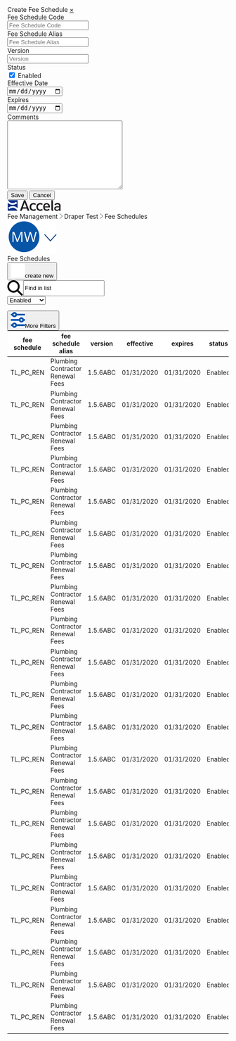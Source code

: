<html>
<head>
    <link rel="stylesheet" type="text/css" href="Fee Schedules.css">
</head>
<body>
    <div class="sidenav" id="mySidenav">
        <a class="title">Create Fee Schedule</a>
        <a href="javascript:void(0)" class="closebtn" onclick="closeNav()">&times;</a>
        <form action="/action_page.php">
            <label for="schedulecode" id="label">Fee Schedule Code</label><br>
            <input type="text" id="schedulecode" name="schedulecode" placeholder="Fee Schedule Code" onclick="floatLabel()"><br>
            <label for="schedulealias" id="label">Fee Schedule Alias</label><br>
            <input type="text" id="schedulealias" name="schedulealias" placeholder="Fee Schedule Alias" onclick="floatLabel()"><br>
            <label for="scheduleversion" id="label">Version</label><br>
            <input type="text" id="scheduleversion" name="scheduleversion" placeholder="Version" onclick="floatLabel()"><br>
            <label>Status</label><br>
            <input type="checkbox" name="status" value="enabled" checked onclick="statusBox()">
            <label style="font-weight:normal;" id="enabled" for="enabled">Enabled</label><br>
            <label for="effdate">Effective Date</label><br>
            <input type="date" id="effdate" name="effdate"><br>
            <label for="expdate">Expires</label><br>
            <input type="date" id="expdate" name="expdate"><br>
            <label for="comments">Comments</label><br>
            <textarea name="comments" id="comments" rows="10" cols="30"></textarea><br>
        </form>
        <input type="submit" class="save" value="Save" onclick="window.location.href = 'https://shondecamp.github.io/shondecamp-github.io/Fee%20Schedule%20Create%20New';">
        <input type="submit" class="cancel" value="Cancel" onclick="closeNav()">
    </div>
    <div class="accelaheader">
        <div class="logo">
            <img src="Accela_Logo_RGB.png">
        </div>
        <div class="breadcrumbs">
            <a>Fee Management</a>
            <img src="Fill 304.png">
            <a>Draper Test</a>
            <img src="Fill 304.png">
            <a>Fee Schedules</a>
        </div>
        <div class="usericon">
            <img src="Group.png">
        </div>
    </div>  
    <div class="title">
        <a>Fee Schedules</a>
        <div class="buttoncontainer">
            <button class="addbutton" onclick="openNav()"><img src="plusicon.png">create new</button>
        </div>
    </div>
    <div class="meta">
        <div class="tablecontrols">  
            <div class="filters" style="display:flex;">
                <label></label>
                <br>
                <img src="Search.png">
                <input value="Find in list" onclick="this.select()">
            </div> 
            <div class="custom-select" style="width:200px;">
                <select>
                    <option value="0">Enabled</option>
                    <option value="1">Enabled</option>
                    <option value="2">Disabled</option>
                    <option value="3">Any Status</option>
                </select>
            </div>
            <button class="textbutton" style="position:relative; top:14px;"><img src="Filters.png">More Filters</button>
        </div> 
    </div>
    <table>
        <thead>
            <tr style="background:white;">
                <th>fee schedule</th>
                <th>fee schedule alias</th>
                <th>version</th>
                <th>effective</th>
                <th>expires</th>
                <th>status</th>
                <th></th>
            </tr>
        </thead>
        <tbody>
            <tr>
                <td onclick="window.location.href = 'https://shondecamp.github.io/shondecamp-github.io/Fee%20Schedule%20Edit';">TL_PC_REN</td>
                <td onclick="window.location.href = 'https://shondecamp.github.io/shondecamp-github.io/Fee%20Schedule%20Edit';">Plumbing Contractor Renewal Fees</td>
                <td onclick="window.location.href = 'https://shondecamp.github.io/shondecamp-github.io/Fee%20Schedule%20Edit';">1.5.6ABC</td>
                <td onclick="window.location.href = 'https://shondecamp.github.io/shondecamp-github.io/Fee%20Schedule%20Edit';">01/31/2020</td>
                <td onclick="window.location.href = 'https://shondecamp.github.io/shondecamp-github.io/Fee%20Schedule%20Edit';">01/31/2020</td>
                <td onclick="window.location.href = 'https://shondecamp.github.io/shondecamp-github.io/Fee%20Schedule%20Edit';">Enabled</td>
                <td onclick="sureDelete()"><img src="Trash.png"></td>
            </tr>
            <tr>
                <td>TL_PC_REN</td>
                <td>Plumbing Contractor Renewal Fees</td>
                <td>1.5.6ABC</td>
                <td>01/31/2020</td>
                <td>01/31/2020</td>
                <td>Enabled</td>
                <td><img src="Trash.png"></td>
            </tr>
            <tr>
                <td>TL_PC_REN</td>
                <td>Plumbing Contractor Renewal Fees</td>
                <td>1.5.6ABC</td>
                <td>01/31/2020</td>
                <td>01/31/2020</td>
                <td>Enabled</td>
                <td><img src="Trash.png"></td>
            </tr>
            <tr>
                <td>TL_PC_REN</td>
                <td>Plumbing Contractor Renewal Fees</td>
                <td>1.5.6ABC</td>
                <td>01/31/2020</td>
                <td>01/31/2020</td>
                <td>Enabled</td>
                <td><img src="Trash.png"></td>
            </tr>
            <tr>
                <td>TL_PC_REN</td>
                <td>Plumbing Contractor Renewal Fees</td>
                <td>1.5.6ABC</td>
                <td>01/31/2020</td>
                <td>01/31/2020</td>
                <td>Enabled</td>
                <td><img src="Trash.png"></td>
            </tr>
            <tr>
                <td>TL_PC_REN</td>
                <td>Plumbing Contractor Renewal Fees</td>
                <td>1.5.6ABC</td>
                <td>01/31/2020</td>
                <td>01/31/2020</td>
                <td>Enabled</td>
                <td><img src="Trash.png"></td>
            </tr>
            <tr>
                <td>TL_PC_REN</td>
                <td>Plumbing Contractor Renewal Fees</td>
                <td>1.5.6ABC</td>
                <td>01/31/2020</td>
                <td>01/31/2020</td>
                <td>Enabled</td>
                <td><img src="Trash.png"></td>
            </tr>
            <tr>
                <td>TL_PC_REN</td>
                <td>Plumbing Contractor Renewal Fees</td>
                <td>1.5.6ABC</td>
                <td>01/31/2020</td>
                <td>01/31/2020</td>
                <td>Enabled</td>
                <td><img src="Trash.png"></td>
            </tr>
            <tr>
                <td>TL_PC_REN</td>
                <td>Plumbing Contractor Renewal Fees</td>
                <td>1.5.6ABC</td>
                <td>01/31/2020</td>
                <td>01/31/2020</td>
                <td>Enabled</td>
                <td><img src="Trash.png"></td>
            </tr>
            <tr>
                <td>TL_PC_REN</td>
                <td>Plumbing Contractor Renewal Fees</td>
                <td>1.5.6ABC</td>
                <td>01/31/2020</td>
                <td>01/31/2020</td>
                <td>Enabled</td>
                <td><img src="Trash.png"></td>
            </tr>
            <tr>
                <td>TL_PC_REN</td>
                <td>Plumbing Contractor Renewal Fees</td>
                <td>1.5.6ABC</td>
                <td>01/31/2020</td>
                <td>01/31/2020</td>
                <td>Enabled</td>
                <td><img src="Trash.png"></td>
            </tr>
            <tr>
                <td>TL_PC_REN</td>
                <td>Plumbing Contractor Renewal Fees</td>
                <td>1.5.6ABC</td>
                <td>01/31/2020</td>
                <td>01/31/2020</td>
                <td>Enabled</td>
                <td><img src="Trash.png"></td>
            </tr>
            <tr>
                <td>TL_PC_REN</td>
                <td>Plumbing Contractor Renewal Fees</td>
                <td>1.5.6ABC</td>
                <td>01/31/2020</td>
                <td>01/31/2020</td>
                <td>Enabled</td>
                <td><img src="Trash.png"></td>
            </tr>
            <tr>
                <td>TL_PC_REN</td>
                <td>Plumbing Contractor Renewal Fees</td>
                <td>1.5.6ABC</td>
                <td>01/31/2020</td>
                <td>01/31/2020</td>
                <td>Enabled</td>
                <td><img src="Trash.png"></td>
            </tr>
            <tr>
                <td>TL_PC_REN</td>
                <td>Plumbing Contractor Renewal Fees</td>
                <td>1.5.6ABC</td>
                <td>01/31/2020</td>
                <td>01/31/2020</td>
                <td>Enabled</td>
                <td><img src="Trash.png"></td>
            </tr>
            <tr>
                <td>TL_PC_REN</td>
                <td>Plumbing Contractor Renewal Fees</td>
                <td>1.5.6ABC</td>
                <td>01/31/2020</td>
                <td>01/31/2020</td>
                <td>Enabled</td>
                <td><img src="Trash.png"></td>
            </tr>
            <tr>
                <td>TL_PC_REN</td>
                <td>Plumbing Contractor Renewal Fees</td>
                <td>1.5.6ABC</td>
                <td>01/31/2020</td>
                <td>01/31/2020</td>
                <td>Enabled</td>
                <td><img src="Trash.png"></td>
            </tr>
            <tr>
                <td>TL_PC_REN</td>
                <td>Plumbing Contractor Renewal Fees</td>
                <td>1.5.6ABC</td>
                <td>01/31/2020</td>
                <td>01/31/2020</td>
                <td>Enabled</td>
                <td><img src="Trash.png"></td>
            </tr>
            <tr>
                <td>TL_PC_REN</td>
                <td>Plumbing Contractor Renewal Fees</td>
                <td>1.5.6ABC</td>
                <td>01/31/2020</td>
                <td>01/31/2020</td>
                <td>Enabled</td>
                <td><img src="Trash.png"></td>
            </tr>
            <tr>
                <td>TL_PC_REN</td>
                <td>Plumbing Contractor Renewal Fees</td>
                <td>1.5.6ABC</td>
                <td>01/31/2020</td>
                <td>01/31/2020</td>
                <td>Enabled</td>
                <td><img src="Trash.png"></td>
            </tr>
            <tr>
                <td>TL_PC_REN</td>
                <td>Plumbing Contractor Renewal Fees</td>
                <td>1.5.6ABC</td>
                <td>01/31/2020</td>
                <td>01/31/2020</td>
                <td>Enabled</td>
                <td><img src="Trash.png"></td>
            </tr>
        </tbody>
    </table>
<script src="Fee Schedules.js"></script>
</body>
</html>
